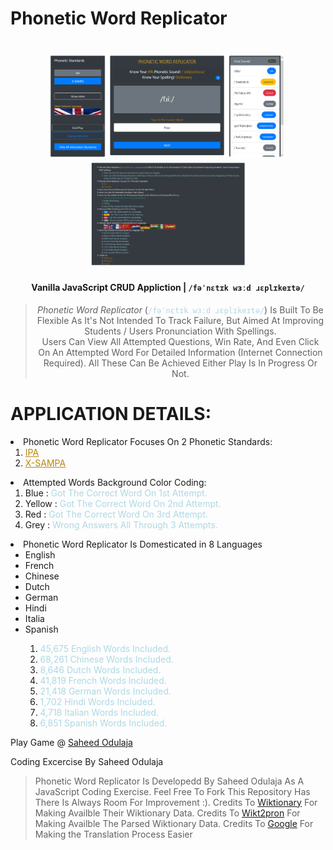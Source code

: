 Phonetic Word Replicator
================================

<h1 align="center">
  <a href="https://animejs.com" style="margin-right: 5px"><img src="/img/Phonetic-Word-Replicator(0).png" width="380"/></a>
  <a href="https://animejs.com"><img src="/img/Phonetic-Word-Replicator(1).png" width="250"/></a>
</h1>

<h4 align="center">Vanilla JavaScript CRUD Appliction | <code>/fəˈnɛtɪk wɜːd ɹɛplɪkeɪtə/</code></h4>

<blockquote align="center">
    <em>Phonetic Word Replicator</em> (<code style="color: lightblue">/fəˈnɛtɪk wɜːd ɹɛplɪkeɪtə/</code>) Is Built To Be Flexible As It's Not Intended To Track Failure, But Aimed At Improving Students / Users Pronunciation With Spellings.
    <br>
    Users Can View All Attempted Questions, Win Rate, And Even Click On An Attempted Word For Detailed Information (Internet Connection Required). All These Can Be Achieved Either Play Is In Progress Or Not.
</blockquote>

# APPLICATION DETAILS:
<li><span id="footer-2">Phonetic Word Replicator Focuses On 2 Phonetic Standards: </span>
    <ol>
        <li><a id="footer-2-a" href="https://en.m.wikipedia.org/wiki/International_Phonetic_Alphabet" target="_blank" style="color: darkgoldenrod">IPA</a></li>
        <li><a id="footer-2-b" href="https://en.m.wikipedia.org/wiki/X-SAMPA" target="_blank" style="color: darkgoldenrod">X-SAMPA</a></li>
    </ol>
</li>

<li><span id="footer-6">Attempted Words Background Color Coding:</span>
    <ol>
        <li><span id="footer-6-a" class="badge badge-pill bg-primary text-white">Blue</span> : <span id="footer-6-a-a" style="color: lightblue">Got The Correct Word On 1st Attempt.</span></li>
        <li><span id="footer-6-b" class="badge badge-pill bg-warning text-dark">Yellow</span> : <span id="footer-6-b-a" style="color: lightblue">Got The Correct Word On 2nd Attempt.</span></li>
        <li><span id="footer-6-c" class="badge badge-pill bg-danger text-white">Red</span> : <span id="footer-6-c-a" style="color: lightblue">Got The Correct Word On 3rd Attempt.</span></li>
        <li><span id="footer-6-d" class="badge badge-pill bg-secondary text-white">Grey</span> : <span id="footer-6-d-a" style="color: lightblue">Wrong Answers All Through 3 Attempts.</span></li>
    </ol>
</li>

<li> <span id="footer-7">Phonetic Word Replicator Is Domesticated in 8 Languages </span>
    <ul>
        <li>English</li>
        <li>French</li>
        <li>Chinese</li>
        <li>Dutch</li>
        <li>German</li>
        <li>Hindi</li>
        <li>Italia</li>
        <li>Spanish</li>
        <ol>
            <li> <span  id="footer-8-a" style="color: lightblue">45,675 English Words Included.</span></li>
            <li> <span  id="footer-8-b" style="color: lightblue"> 68,261 Chinese Words Included.</span></li>
            <li><span id="footer-8-c" style="color: lightblue"> 8,646 Dutch Words Included.</span></li>
            <li><span id="footer-8-d" style="color: lightblue"> 41,819 French Words Included.</span></li>
            <li><span id="footer-8-e" style="color: lightblue"> 21,418 German Words Included.</span></li>
            <li><span id="footer-8-f" style="color: lightblue"> 1,702 Hindi Words Included.</span></li>
            <li><span id="footer-8-g" style="color: lightblue"> 4,718 Italian Words Included.</span></li>
            <li><span id="footer-8-h" style="color: lightblue"> 6,851 Spanish Words Included.</span></li>
        </ol>
    </ul>
</li>

Play Game @ [Saheed Odulaja](https://sidodus.github.io/)

Coding Excercise By Saheed Odulaja
> Phonetic Word Replicator Is Developedd By Saheed Odulaja As A JavaScript Coding Exercise.
> Feel Free To Fork This Repository Has There Is Always Room For Improvement :).
> Credits To [Wiktionary](https://wiktionary.org) For Making Availble Their Wiktionary Data.
> Credits To [Wikt2pron](https://github.com/abuccts/wikt2pron) For Making Availble The Parsed Wiktionary Data.
> Credits To [Google](https://translate.google) For Making the Translation Process Easier

